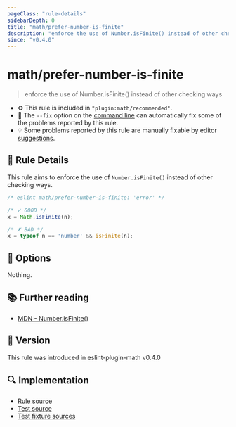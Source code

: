 ```yaml
---
pageClass: "rule-details"
sidebarDepth: 0
title: "math/prefer-number-is-finite"
description: "enforce the use of Number.isFinite() instead of other checking ways"
since: "v0.4.0"
---
```


# math/prefer-number-is-finite

> enforce the use of Number.isFinite() instead of other checking ways

- :gear: This rule is included in `"plugin:math/recommended"`.
- :wrench: The `--fix` option on the [command line](https://eslint.org/docs/user-guide/command-line-interface#fixing-problems) can automatically fix some of the problems reported by this rule.
- :bulb: Some problems reported by this rule are manually fixable by editor [suggestions](https://eslint.org/docs/developer-guide/working-with-rules#providing-suggestions).

## :book: Rule Details

This rule aims to enforce the use of `Number.isFinite()` instead of other checking ways.

<eslint-code-block fix>

<!-- eslint-skip -->

```js
/* eslint math/prefer-number-is-finite: 'error' */

/* ✓ GOOD */
x = Math.isFinite(n);

/* ✗ BAD */
x = typeof n == 'number' && isFinite(n);
```

</eslint-code-block>

## :wrench: Options

Nothing.

## :books: Further reading

- [MDN - Number.isFinite()](https://developer.mozilla.org/en-US/docs/Web/JavaScript/Reference/Global_Objects/Number/isFinite)

## :rocket: Version

This rule was introduced in eslint-plugin-math v0.4.0

## :mag: Implementation

- [Rule source](https://github.com/ota-meshi/eslint-plugin-math/blob/main/src/rules/prefer-number-is-finite.ts)
- [Test source](https://github.com/ota-meshi/eslint-plugin-math/blob/main/tests/src/rules/prefer-number-is-finite.ts)
- [Test fixture sources](https://github.com/ota-meshi/eslint-plugin-math/tree/main/tests/fixtures/rules/prefer-number-is-finite)
